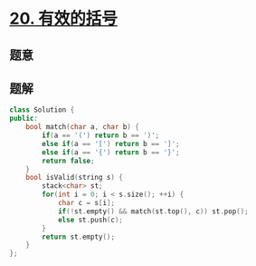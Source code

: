 #  [20. 有效的括号](https://leetcode-cn.com/problems/valid-parentheses/)

## 题意



## 题解



```c++
class Solution {
public:
    bool match(char a, char b) {
        if(a == '(') return b == ')';
        else if(a == '[') return b == ']';
        else if(a == '{') return b == '}';
        return false;
    }
    bool isValid(string s) {
        stack<char> st;
        for(int i = 0; i < s.size(); ++i) {
            char c = s[i];
            if(!st.empty() && match(st.top(), c)) st.pop();
            else st.push(c);
        }
        return st.empty();
    }
};
```



```python3

```

